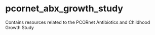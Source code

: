 # pcornet_abx_growth_study
Contains resources related to the PCORnet Antibiotics and Childhood Growth Study
